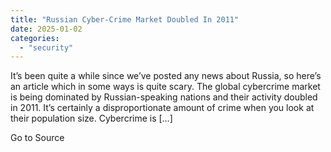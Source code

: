 ```yaml
---
title: "Russian Cyber-Crime Market Doubled In 2011"
date: 2025-01-02
categories: 
  - "security"
---
```


It’s been quite a while since we’ve posted any news about Russia, so here’s an article which in some ways is quite scary. The global cybercrime market is being dominated by Russian-speaking nations and their activity doubled in 2011. It’s certainly a disproportionate amount of crime when you look at their population size. Cybercrime is \[…\]

Go to Source
